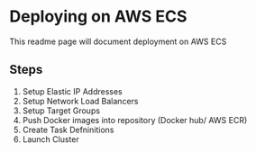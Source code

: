 # Deploying on AWS ECS

This readme page will document deployment on AWS ECS

## Steps

1. Setup Elastic IP Addresses
2. Setup Network Load Balancers
3. Setup Target Groups
4. Push Docker images into repository (Docker hub/ AWS ECR)
5. Create Task Defninitions
6. Launch Cluster
